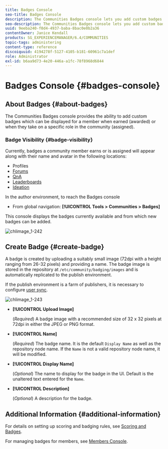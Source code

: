 ```yaml
---
title: Badges Console
seo-title: Badges Console
description: The Communities Badges console lets you add custom badges that can be displayed for members when earned (awarded) or when they take on a specific role in the community (assigned)
seo-description: The Communities Badges console lets you add custom badges that can be displayed for members when earned (awarded) or when they take on a specific role in the community (assigned)
uuid: 9eeba240-f0d4-4937-baba-8bac0e0b2a36
contentOwner: Janice Kendall
products: SG_EXPERIENCEMANAGER/6.4/COMMUNITIES
topic-tags: administering
content-type: reference
discoiquuid: 4194278f-5127-4105-b181-60961c7a1def
role: Administrator
exl-id: b6aa9d73-4e20-446a-a1fc-78f8968d6844
---
```

# Badges Console {#badges-console}

## About Badges {#about-badges}

The Communities Badges console provides the ability to add custom badges which can be displayed for a member when earned (awarded) or when they take on a specific role in the community (assigned).

### Badge Visibility {#badge-visibility}

Currently, badges a community member earns or is assigned will appear along with their name and avatar in the following locations:

* Profiles
* [Forums](forum.md)
* [QnA](working-with-qna.md)
* [Leaderboards](enabling-leaderboard.md)
* [Ideation](ideation-feature.md)

In the author environment, to reach the Badges console

* From global navigation: **[!UICONTROL Tools > Communities > Badges]**

This console displays the badges currently available and from which new badges can be added.

![chlimage_1-242](assets/chlimage_1-242.png)

## Create Badge {#create-badge}

A badge is created by uploading a suitably small image (72dpi with a height ranging from 26-32 pixels) and providing a name. The badge image is stored in the repository at `/etc/community/badging/images` and is automatically replicated to the publish environment.

If the publish environment is a farm of publishers, it is necessary to configure [user sync](sync.md).

![chlimage_1-243](assets/chlimage_1-243.png)

* **[!UICONTROL Upload Image]** 

  (*Required*) A badge image with a recommended size of 32 x 32 pixels at 72dpi in either the JPEG or PNG format.

* **[!UICONTROL Name]** 

  (*Required*) The badge name. It is the default `Display Name` as well as the repository node name. If the `Name` is not a valid repository node name, it will be modified.

* **[!UICONTROL Display Name]** 

  (*Optional*) The name to display for the badge in the UI. Default is the unaltered text entered for the `Name`.

* **[!UICONTROL Description]** 

  (*Optional*) A description for the badge.

## Additional Information {#additional-information}

For details on setting up scoring and badging rules, see [Scoring and Badges](implementing-scoring.md).

For managing badges for members, see [Members Console](members.md).
